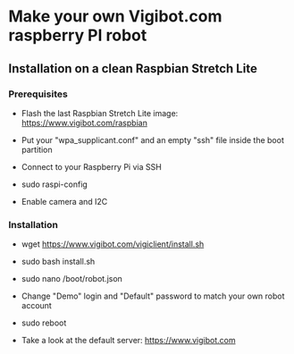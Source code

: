 # Make your own Vigibot.com raspberry PI robot

## Installation on a clean Raspbian Stretch Lite

### Prerequisites

- Flash the last Raspbian Stretch Lite image: https://www.vigibot.com/raspbian

- Put your "wpa_supplicant.conf" and an empty "ssh" file inside the boot partition

- Connect to your Raspberry Pi via SSH

- sudo raspi-config

- Enable camera and I2C

### Installation

- wget https://www.vigibot.com/vigiclient/install.sh

- sudo bash install.sh

- sudo nano /boot/robot.json

- Change "Demo" login and "Default" password to match your own robot account

- sudo reboot

- Take a look at the default server: https://www.vigibot.com
